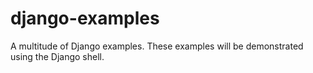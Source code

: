 # django-examples
A multitude of Django examples. These examples will be demonstrated using the Django shell.
